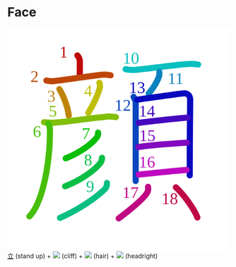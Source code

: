 # Face
![9854](../kanji-colorize/9854.svg)
[立](立.md) (stand up) + ![](http://www.kanjidamage.com/assets/radsmall/cliff-033238b92aaa33526a3a50e8bed76b9510ef3410ce06897784bf7d2f0a51958d.jpg) (cliff) + ![](http://www.kanjidamage.com/assets/radsmall/hair-010f59830278cfd545d7bb5901cf2d4dc4dc1928a0b8c102596fea5634a11146.jpg) (hair) + ![](http://www.kanjidamage.com/assets/radsmall/face-2520221f8289197c2b3ac048c209f308fb37b092dcd03f501849fee111b9ce77.jpg) (headright)